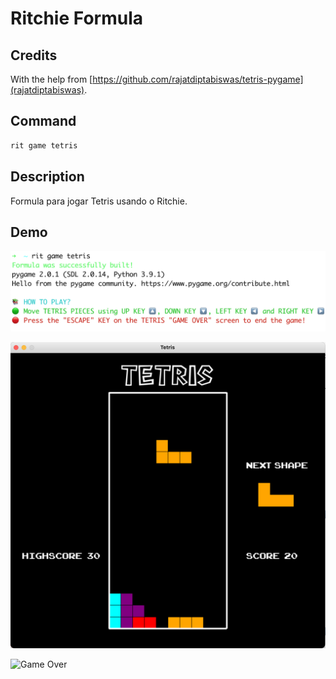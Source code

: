 # Ritchie Formula

## Credits

With the help from [https://github.com/rajatdiptabiswas/tetris-pygame](rajatdiptabiswas).

## Command

```bash
rit game tetris
```

## Description

Formula para jogar Tetris usando o Ritchie.

## Demo

![Execution](/docs/img/rit-game-tetris-formula.png)

![Play](/docs/img/rit-game-tetris-play.png)

![Game Over](/docs/img/rit-game-tetris-game-over.png)

